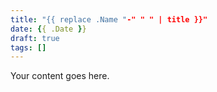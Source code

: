 ```yaml
---
title: "{{ replace .Name "-" " " | title }}"
date: {{ .Date }}
draft: true
tags: []
---
```


Your content goes here.